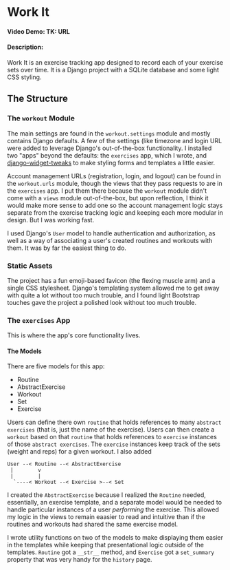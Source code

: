 # Work It

#### Video Demo: TK: URL

#### Description:

Work It is an exercise tracking app designed to record each of your exercise sets over time. It is a Django project with a SQLite database and some light CSS styling.

## The Structure

### The `workout` Module

The main settings are found in the `workout.settings` module and mostly contains Django defaults. A few of the settings (like timezone and login URL were added to leverage Django's out-of-the-box functionality.  I installed two "apps" beyond the defaults: the `exercises` app, which I wrote, and [django-widget-tweaks](https://pypi.org/project/django-widget-tweaks/) to make styling forms and templates a little easier.

Account management URLs (registration, login, and logout) can be found in the `workout.urls` module, though the views that they pass requests to are in the `exercises` app. I put them there because the `workout` module didn't come with a `views` module out-of-the-box, but upon reflection, I think it would make more sense to add one so the account management logic stays separate from the exercise tracking logic and keeping each more modular in design. But I was working fast.

I used Django's `User` model to handle authentication and authorization, as well as a way of associating a user's created routines and workouts with them. It was by far the easiest thing to do.

### Static Assets

The project has a fun emoji-based favicon (the flexing muscle arm) and a single CSS stylesheet. Django's templating system allowed me to get away with quite a lot without too much trouble, and I found light Bootstrap touches gave the project a polished look without too much trouble.

### The `exercises` App

This is where the app's core functionality lives.

#### The Models

There are five models for this app:
* Routine
* AbstractExercise
* Workout
* Set
* Exercise

Users can define there own `routine` that holds references to many `abstract exercises` (that is, just the name of the exercise). Users can then create a `workout` based on that `routine` that holds references to `exercise` instances of those `abstract exercises`. The `exercise` instances keep track of the sets (weight and reps) for a given workout. I also added

```
User --< Routine --< AbstractExercise
 |        v
 |        |
  `----< Workout --< Exercise >--< Set
```

I created the `AbstractExercise` because I realized the `Routine` needed, essentially, an exercise template, and a separate model would be needed to handle particular instances of a user _performing_ the exercise. This allowed my logic in the views to remain eaasier to read and intuitive than if the routines and workouts had shared the same exercise model.

I wrote utility functions on two of the models to make displaying them easier in the templates while keeping that presentational logic outside of the templates. `Routine` got a `__str__` method, and `Exercise` got a `set_summary` property that was very handy for the `history` page.

